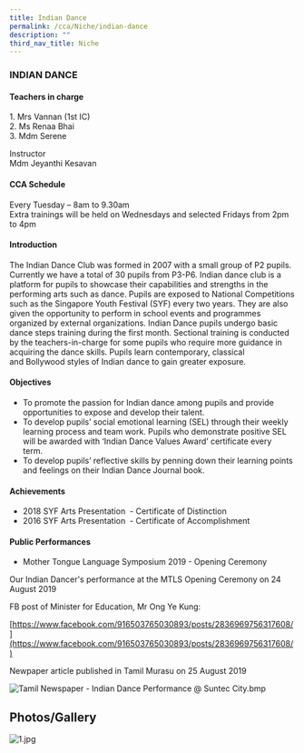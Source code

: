 ```yaml
---
title: Indian Dance
permalink: /cca/Niche/indian-dance
description: ""
third_nav_title: Niche
---
```

### INDIAN DANCE

#### Teachers in charge

1\.  Mrs Vannan (1st IC)  <br>
2.  Ms Renaa Bhai   <br>
3.  Mdm Serene

Instructor <br>
Mdm Jeyanthi Kesavan

#### CCA Schedule

Every Tuesday – 8am to 9.30am <br>
Extra trainings will be held on Wednesdays and selected Fridays from 2pm to 4pm 

#### Introduction

The Indian Dance Club was formed in 2007 with a small group of P2 pupils. Currently we have a total of 30 pupils from P3-P6. Indian dance club is a platform for pupils to showcase their capabilities and strengths in the performing arts such as dance. Pupils are exposed to National Competitions such as the Singapore Youth Festival (SYF) every two years. They are also given the opportunity to perform in school events and programmes organized by external organizations. Indian Dance pupils undergo basic dance steps training during the first month. Sectional training is conducted by the teachers-in-charge for some pupils who require more guidance in acquiring the dance skills. Pupils learn contemporary, classical and Bollywood styles of Indian dance to gain greater exposure. 

#### Objectives

*   To promote the passion for Indian dance among pupils and provide opportunities to expose and develop their talent. 
*   To develop pupils’ social emotional learning (SEL) through their weekly learning process and team work. Pupils who demonstrate positive SEL will be awarded with ‘Indian Dance Values Award’ certificate every term. 
*   To develop pupils’ reflective skills by penning down their learning points and feelings on their Indian Dance Journal book. 

#### Achievements

*   2018 SYF Arts Presentation  - Certificate of Distinction
*   2016 SYF Arts Presentation  - Certificate of Accomplishment

#### Public Performances

*   Mother Tongue Language Symposium 2019 - Opening Ceremony

Our Indian Dancer's performance at the MTLS Opening Ceremony on 24 August 2019

  

FB post of Minister for Education, Mr Ong Ye Kung:

[https://www.facebook.com/916503765030893/posts/2836969756317608/](https://www.facebook.com/916503765030893/posts/2836969756317608/)  
  
Newpaper article published in Tamil Murasu on 25 August 2019  
  
![Tamil Newspaper - Indian Dance Performance @ Suntec City.bmp](https://bendemeerpri-moe-edu-sg-admin.cwp.sg/qql/slot/u939/Tamil%20Newspaper%20-%20Indian%20Dance%20Performance%20@%20Suntec%20City.bmp)  
  
  
  

Photos/Gallery
--------------

![1.jpg](https://bendemeerpri-moe-edu-sg-admin.cwp.sg/qql/slot/u740/2019/Co-curriculumn/CCA/Niche%20CCAs/indian%20dance/1.jpg)